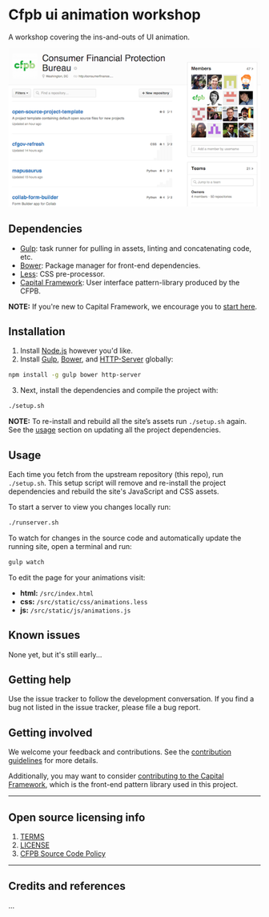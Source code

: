 # Cfpb ui animation workshop

A workshop covering the ins-and-outs of UI animation.

![Screenshot](screenshot.png)

## Dependencies

- [Gulp](http://gulpjs.com): task runner for pulling in assets,
  linting and concatenating code, etc.
- [Bower](http://bower.io): Package manager for front-end dependencies.
- [Less](http://lesscss.org): CSS pre-processor.
- [Capital Framework](https://cfpb.github.io/capital-framework/getting-started):
  User interface pattern-library produced by the CFPB.

**NOTE:** If you're new to Capital Framework, we encourage you to
[start here](https://cfpb.github.io/capital-framework/getting-started).

## Installation

1. Install [Node.js](http://nodejs.org) however you'd like.
2. Install [Gulp](http://gulpjs.com), [Bower](http://bower.io), and [HTTP-Server](https://github.com/indexzero/http-server) globally:
  ```bash
  npm install -g gulp bower http-server
  ```
3. Next, install the dependencies and compile the project with:
  ```bash
  ./setup.sh
  ```
  __NOTE:__ To re-install and rebuild all the site’s assets run
  `./setup.sh` again. See the [usage](#usage) section on updating all the
  project dependencies.


## Usage

Each time you fetch from the upstream repository (this repo), run `./setup.sh`.
This setup script will remove and re-install the project dependencies and
rebuild the site's JavaScript and CSS assets.

To start a server to view you changes locally run:

```bash
./runserver.sh
```

To watch for changes in the source code and automatically update the running site,
open a terminal and run:

```bash
gulp watch
```

To edit the page for your animations visit:

- __html:__ `/src/index.html`
- __css:__ `/src/static/css/animations.less`
- __js:__ `/src/static/js/animations.js`

## Known issues

None yet, but it's still early...

## Getting help

Use the issue tracker to follow the development conversation.
If you find a bug not listed in the issue tracker, please file a bug report.

## Getting involved

We welcome your feedback and contributions. See the
[contribution guidelines](https://github.com/cfpb/open-source-project-template/blob/master/CONTRIBUTING.md)
for more details.

Additionally, you may want to consider
[contributing to the Capital Framework](https://cfpb.github.io/capital-framework/contributing/),
which is the front-end pattern library used in this project.


----

## Open source licensing info
1. [TERMS](TERMS.md)
2. [LICENSE](LICENSE)
3. [CFPB Source Code Policy](https://github.com/cfpb/source-code-policy/)


----

## Credits and references

...
